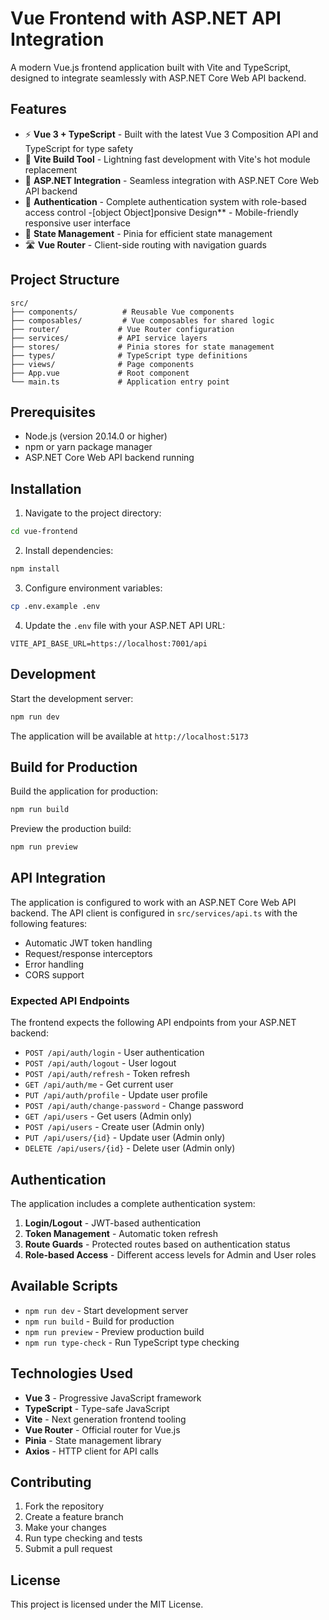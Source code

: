 # Vue Frontend with ASP.NET API Integration

A modern Vue.js frontend application built with Vite and TypeScript, designed to integrate seamlessly with ASP.NET Core Web API backend.

## Features

- ⚡ **Vue 3 + TypeScript** - Built with the latest Vue 3 Composition API and TypeScript for type safety
- 🚀 **Vite Build Tool** - Lightning fast development with Vite's hot module replacement
- 🔗 **ASP.NET Integration** - Seamless integration with ASP.NET Core Web API backend
- 🔐 **Authentication** - Complete authentication system with role-based access control
-[object Object]ponsive Design** - Mobile-friendly responsive user interface
- 🎯 **State Management** - Pinia for efficient state management
- 🛣️ **Vue Router** - Client-side routing with navigation guards

## Project Structure

```
src/
├── components/          # Reusable Vue components
├── composables/         # Vue composables for shared logic
├── router/             # Vue Router configuration
├── services/           # API service layers
├── stores/             # Pinia stores for state management
├── types/              # TypeScript type definitions
├── views/              # Page components
├── App.vue             # Root component
└── main.ts             # Application entry point
```

## Prerequisites

- Node.js (version 20.14.0 or higher)
- npm or yarn package manager
- ASP.NET Core Web API backend running

## Installation

1. Navigate to the project directory:
```bash
cd vue-frontend
```

2. Install dependencies:
```bash
npm install
```

3. Configure environment variables:
```bash
cp .env.example .env
```

4. Update the `.env` file with your ASP.NET API URL:
```env
VITE_API_BASE_URL=https://localhost:7001/api
```

## Development

Start the development server:
```bash
npm run dev
```

The application will be available at `http://localhost:5173`

## Build for Production

Build the application for production:
```bash
npm run build
```

Preview the production build:
```bash
npm run preview
```

## API Integration

The application is configured to work with an ASP.NET Core Web API backend. The API client is configured in `src/services/api.ts` with the following features:

- Automatic JWT token handling
- Request/response interceptors
- Error handling
- CORS support

### Expected API Endpoints

The frontend expects the following API endpoints from your ASP.NET backend:

- `POST /api/auth/login` - User authentication
- `POST /api/auth/logout` - User logout
- `POST /api/auth/refresh` - Token refresh
- `GET /api/auth/me` - Get current user
- `PUT /api/auth/profile` - Update user profile
- `POST /api/auth/change-password` - Change password
- `GET /api/users` - Get users (Admin only)
- `POST /api/users` - Create user (Admin only)
- `PUT /api/users/{id}` - Update user (Admin only)
- `DELETE /api/users/{id}` - Delete user (Admin only)

## Authentication

The application includes a complete authentication system:

1. **Login/Logout** - JWT-based authentication
2. **Token Management** - Automatic token refresh
3. **Route Guards** - Protected routes based on authentication status
4. **Role-based Access** - Different access levels for Admin and User roles

## Available Scripts

- `npm run dev` - Start development server
- `npm run build` - Build for production
- `npm run preview` - Preview production build
- `npm run type-check` - Run TypeScript type checking

## Technologies Used

- **Vue 3** - Progressive JavaScript framework
- **TypeScript** - Type-safe JavaScript
- **Vite** - Next generation frontend tooling
- **Vue Router** - Official router for Vue.js
- **Pinia** - State management library
- **Axios** - HTTP client for API calls

## Contributing

1. Fork the repository
2. Create a feature branch
3. Make your changes
4. Run type checking and tests
5. Submit a pull request

## License

This project is licensed under the MIT License.
